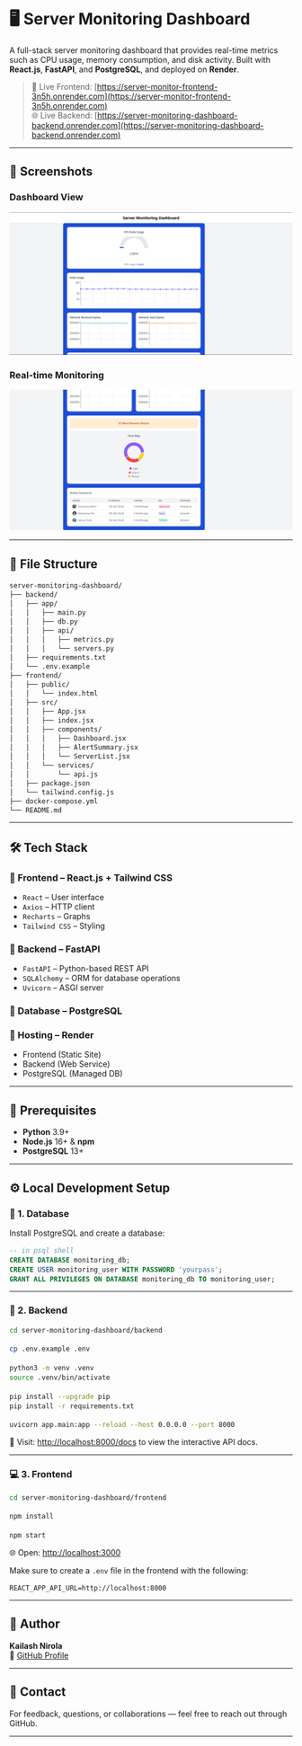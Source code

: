 # 🖥️ Server Monitoring Dashboard

A full-stack server monitoring dashboard that provides real-time metrics such as CPU usage, memory consumption, and disk activity. Built with **React.js**, **FastAPI**, and **PostgreSQL**, and deployed on **Render**.

> 🚀 Live Frontend: [https://server-monitor-frontend-3n5h.onrender.com](https://server-monitor-frontend-3n5h.onrender.com)  
> 🌐 Live Backend: [https://server-monitoring-dashboard-backend.onrender.com](https://server-monitoring-dashboard-backend.onrender.com)

---

## 📸 Screenshots

### Dashboard View  
![Dashboard Screenshot](./screenshots/image_1.png)

### Real-time Monitoring  
![Real-time Monitoring](./screenshots/image_2.png)

---

## 📁 File Structure

```
server-monitoring-dashboard/
├── backend/
│   ├── app/
│   │   ├── main.py
│   │   ├── db.py
│   │   ├── api/
│   │   │   ├── metrics.py
│   │   │   └── servers.py
│   ├── requirements.txt
│   └── .env.example
├── frontend/
│   ├── public/
│   │   └── index.html
│   ├── src/
│   │   ├── App.jsx
│   │   ├── index.jsx
│   │   ├── components/
│   │   │   ├── Dashboard.jsx
│   │   │   ├── AlertSummary.jsx
│   │   │   └── ServerList.jsx
│   │   └── services/
│   │       └── api.js
│   ├── package.json
│   └── tailwind.config.js
├── docker-compose.yml
└── README.md
```

---

## 🛠️ Tech Stack

### 🔹 Frontend – React.js + Tailwind CSS
- `React` – User interface
- `Axios` – HTTP client
- `Recharts` – Graphs
- `Tailwind CSS` – Styling

### 🔹 Backend – FastAPI
- `FastAPI` – Python-based REST API
- `SQLAlchemy` – ORM for database operations
- `Uvicorn` – ASGI server

### 🔹 Database – PostgreSQL

### 🔹 Hosting – Render
- Frontend (Static Site)
- Backend (Web Service)
- PostgreSQL (Managed DB)

---

## 🧰 Prerequisites

- **Python** 3.9+
- **Node.js** 16+ & **npm**
- **PostgreSQL** 13+

---

## ⚙️ Local Development Setup

### 🔐 1. Database

Install PostgreSQL and create a database:

```sql
-- in psql shell
CREATE DATABASE monitoring_db;
CREATE USER monitoring_user WITH PASSWORD 'yourpass';
GRANT ALL PRIVILEGES ON DATABASE monitoring_db TO monitoring_user;
```

---

### 🧪 2. Backend

```bash
cd server-monitoring-dashboard/backend

cp .env.example .env

python3 -m venv .venv
source .venv/bin/activate        

pip install --upgrade pip
pip install -r requirements.txt

uvicorn app.main:app --reload --host 0.0.0.0 --port 8000
```

📍 Visit: [http://localhost:8000/docs](http://localhost:8000/docs) to view the interactive API docs.

---

### 💻 3. Frontend

```bash
cd server-monitoring-dashboard/frontend

npm install

npm start
```

🌐 Open: [http://localhost:3000](http://localhost:3000)

Make sure to create a `.env` file in the frontend with the following:

```env
REACT_APP_API_URL=http://localhost:8000
```

---

## 🙌 Author

**Kailash Nirola**  
🔗 [GitHub Profile](https://github.com/kailashnirola)

---

## 📨 Contact

For feedback, questions, or collaborations — feel free to reach out through GitHub.

---
